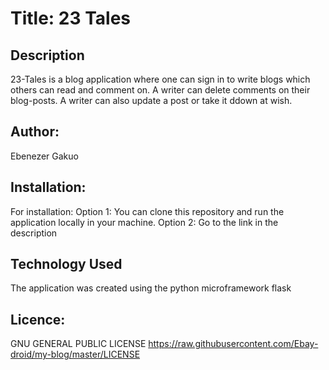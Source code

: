 # Title: 23 Tales

## Description
23-Tales is a blog application where one can sign in to write blogs which others can read and comment on. A writer can delete comments on their blog-posts. A writer can also update a post or take it ddown at wish.

## Author:
Ebenezer Gakuo

## Installation:
For installation:
Option 1: You can  clone this repository and run the application locally in your machine.
Option 2: Go to the link in the description

## Technology Used
The application was created using the python microframework flask

## Licence:
 GNU GENERAL PUBLIC LICENSE
 https://raw.githubusercontent.com/Ebay-droid/my-blog/master/LICENSE

##